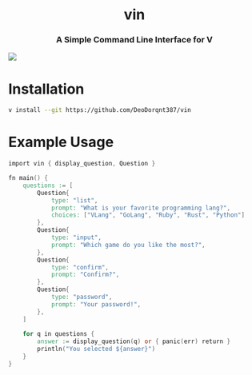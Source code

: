 <h1 align="center">
vin
</h1>

<h3 align="center">
A Simple Command Line Interface for V
</h3>

[![](https://github.com/user-attachments/assets/29adf541-9fc3-4679-af0f-ee0f941b404c)](https://github.com/user-attachments/assets/29adf541-9fc3-4679-af0f-ee0f941b404c)

# Installation
```bash
v install --git https://github.com/DeoDorqnt387/vin
```
# Example Usage
```V
import vin { display_question, Question }

fn main() {
    questions := [
        Question{
            type: "list",
            prompt: "What is your favorite programming lang?",
            choices: ["VLang", "GoLang", "Ruby", "Rust", "Python"]
        },
        Question{
            type: "input",
            prompt: "Which game do you like the most?",
        },
        Question{
            type: "confirm",
            prompt: "Confirm?",
        },
        Question{
            type: "password",
            prompt: "Your password!",
        },
    ]
    
    for q in questions {
        answer := display_question(q) or { panic(err) return }
        println("You selected ${answer}")
    }
}

```
